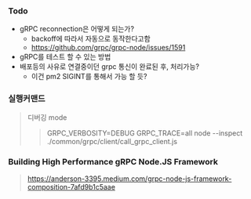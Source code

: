 ### Todo
- gRPC reconnection은 어떻게 되는가?
  - backoff에 따라서 자동으로 동작한다고함
  - https://github.com/grpc/grpc-node/issues/1591
- gRPC를 테스트 할 수 있는 방법
- 배포등의 사유로 연결중이던 grpc 통신이 완료된 후, 처리가능?
  - 이건 pm2 SIGINT를 통해서 가능 할 듯?

### 실행커맨드
> 디버깅 mode
>> GRPC_VERBOSITY=DEBUG GRPC_TRACE=all node --inspect ./common/grpc/client/call_grpc_client.js


### Building High Performance gRPC Node.JS Framework
> https://anderson-3395.medium.com/grpc-node-js-framework-composition-7afd9b1c5aae